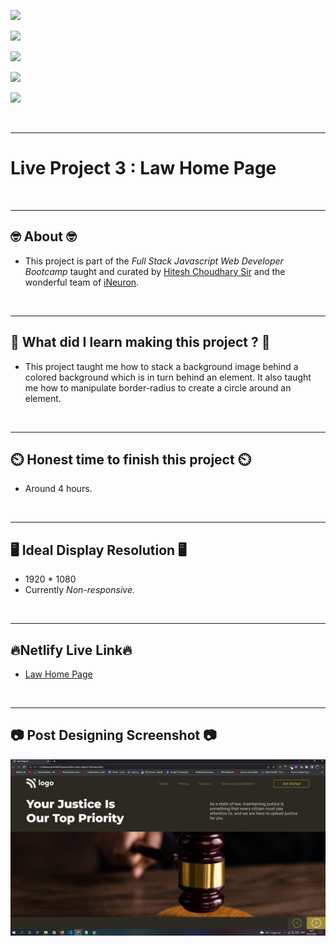 ![](https://img.shields.io/badge/Live%20Project%203-Law%20Home%20Page-brightgreen)

![](https://img.shields.io/badge/Tech%20Stack-HTML%20%7C%20CSS-blue)

![](https://img.shields.io/badge/Special%20Thanks-Hitesh%20Choudhary%20%7C%20iNeuron-orange)

![](https://img.shields.io/badge/Project%20Owner-Manik%20Dixit-lightgrey)

![](https://img.shields.io/badge/Motto-%E2%80%9CAny%20fool%20can%20write%20code%20that%20a%20computer%20can%20understand.%20Good%20programmers%20write%20code%20that%20humans%20can%20understand.%E2%80%9D%20%E2%80%93%20Martin%20Fowler-red)

&nbsp;
***

# **Live Project 3 : Law Home Page**

&nbsp;
***
## **🤓 About 🤓**

- This project is part of the *Full Stack Javascript Web Developer Bootcamp* taught and curated by [Hitesh Choudhary Sir](https://www.instagram.com/hiteshchoudharyofficial) and the wonderful team of [iNeuron](https://ineuron.ai/).


&nbsp;
***
## **🤔 What did I learn making this project ? 🤔**

- This project taught me how to stack a background image behind a colored background which is in turn behind an element. It also taught me how to manipulate border-radius to create a circle around an element.

&nbsp;
***
## **⏲️ Honest time to finish this project ⏲️**

- Around 4 hours. 

&nbsp;
***
## **🖥️ Ideal Display Resolution 🖥️**

- 1920 * 1080
- Currently *Non-responsive.*

&nbsp;
***
## **🔥Netlify Live Link🔥**
- [Law Home Page](https://live-proj-3-fullstackjsbootcamp.netlify.app/)

&nbsp;
***
## **📷 Post Designing Screenshot 📷**
![](https://github.com/manikD1/Live-Project-3-Law-Home-Page/blob/main/Actual-Screenshot.JPG)
